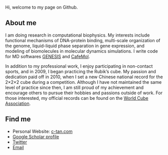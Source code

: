 Hi, welcome to my page on Github.

## About me

I am doing research in computational biophysics. My interests include functional mechanisms of DNA-protein binding, multi-scale organization of the genome, liquid-liquid phase separation in gene expression, and modeling of biomolecules in molecular dynamics simulations. I write code for MD softwares [GENESIS](https://www.r-ccs.riken.jp/labs/cbrt/) and [CafeMol](https://www.cafemol.org/).

In addition to my professional work, I enjoy participating in non-contact sports, and in 2009, I began practicing the Rubik’s cube. My passion and dedication paid off in 2010, when I set a new Chinese national record for the 2×2×2 cube during a competition. Although I have not maintained the same level of practice since then, I am still proud of my achievement and encourage others to pursue their hobbies and passions outside of work. For those interested, my official records can be found on the [World Cube Association](https://www.worldcubeassociation.org/persons/2009TANC02).

## Find me

- Personal Website: [c-tan.com](https://c-tan.com)
- [Google Scholar profile](https://scholar.google.co.jp/citations?user=m1aWrJsAAAAJ)
- [Twitter](https://twitter.com/oinil)
- [Email](mailto:ctan@c-tan.com)
